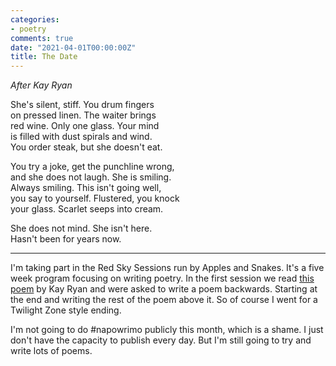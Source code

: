 ```yaml
---
categories:
- poetry
comments: true
date: "2021-04-01T00:00:00Z"
title: The Date
---
```


*After Kay Ryan*

She's silent, stiff. You drum fingers  
on pressed linen. The waiter brings  
red wine. Only one glass. Your mind   
is filled with dust spirals and wind.   
You order steak, but she doesn't eat.  

<!--more-->

You try a joke, get the punchline wrong,  
and she does not laugh. She is smiling.   
Always smiling. This isn't going well,   
you say to yourself. Flustered, you knock  
your glass. Scarlet seeps into cream.   

She does not mind. She isn't here.   
Hasn't been for years now.  

***

I'm taking part in the Red Sky Sessions run by Apples and Snakes. It's a five week program focusing on writing poetry. In the first session we read [this poem](https://poets.org/poem/niagara-river) by Kay Ryan and were asked to write a poem backwards. Starting at the end and writing the rest of the poem above it. So of course I went for a Twilight Zone style ending.

I'm not going to do #napowrimo publicly this month, which is a shame. I just don't have the capacity to publish every day. But I'm still going to try and write lots of poems.

